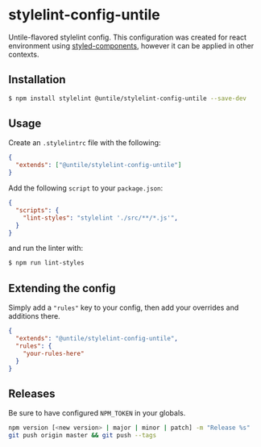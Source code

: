 # stylelint-config-untile

Untile-flavored stylelint config.
This configuration was created for react environment using [styled-components](https://www.styled-components.com/),
however it can be applied in other contexts.

## Installation

```sh
$ npm install stylelint @untile/stylelint-config-untile --save-dev
```

## Usage

Create an `.stylelintrc` file with the following:

```json
{
  "extends": ["@untile/stylelint-config-untile"]
}
```

Add the following `script` to your `package.json`:

```json
{
  "scripts": {
    "lint-styles": "stylelint './src/**/*.js'",
  }
}
```

and run the linter with:

```sh
$ npm run lint-styles
```

## Extending the config

Simply add a `"rules"` key to your config, then add your overrides and additions there.

```json
{
  "extends": "@untile/stylelint-config-untile",
  "rules": {
    "your-rules-here"
  }
}
```

## Releases

Be sure to have configured `NPM_TOKEN` in your globals.

```bash
npm version [<new version> | major | minor | patch] -m "Release %s"
git push origin master && git push --tags
```
